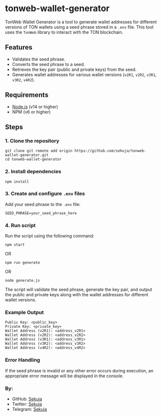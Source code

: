 # tonweb-wallet-generator

TonWeb Wallet Generator is a tool to generate wallet addresses for different versions of TON wallets using a seed phrase stored in a `.env` file. This tool uses the `TonWeb` library to interact with the TON blockchain.

## Features

- Validates the seed phrase.
- Converts the seed phrase to a seed.
- Retrieves the key pair (public and private keys) from the seed.
- Generates wallet addresses for various wallet versions (`v2R1`, `v2R2`, `v3R1`, `v3R2`, `v4R2`).

## Requirements

- [Node.js](https://nodejs.org/) (v14 or higher)
- NPM (v6 or higher)

## Steps

### 1. Clone the repository

```
git clone git remote add origin https://github.com/sekuja/tonweb-wallet-generator.git
cd tonweb-wallet-generator
```

### 2. Install dependencies

```
npm install
```

### 3. Create and configure `.env` files

Add your seed phrase to the `.env` file:

```
SEED_PHRASE=your_seed_phrase_here
```

### 4. Run script

Run the script using the following command:

```
npm start
```

OR

```
npm run generate
```

OR

```
node generate.js
```

The script will validate the seed phrase, generate the key pair, and output the public and private keys along with the wallet addresses for different wallet versions.

### Example Output

```
Public Key: <public_key>
Private Key: <private_key>
Wallet Address (v2R1): <address_v2R1>
Wallet Address (v2R2): <address_v2R2>
Wallet Address (v3R1): <address_v3R1>
Wallet Address (v3R2): <address_v3R2>
Wallet Address (v4R2): <address_v4R2>
```

### Error Handling

If the seed phrase is invalid or any other error occurs during execution, an appropriate error message will be displayed in the console.

### By:
- GitHub: [Sekuja](https://github.com/sekuja)
- Twitter: [Sekuja](https://x.com/0xSekuja)
- Telegram: [Sekuja](https://t.me/sekuja)
